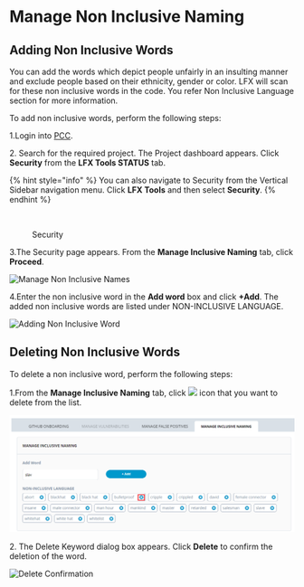 # Manage Non Inclusive Naming

## Adding Non Inclusive Words <a href="#adding-non-inclusive-words" id="adding-non-inclusive-words"></a>

You can add the words which depict people unfairly in an insulting manner and exclude people based on their ethnicity, gender or color. LFX will scan for these non inclusive words in the code. You refer Non Inclusive Language section for more information.

To add non inclusive words, perform the following steps:

1.Login into [PCC](https://projectadmin.lfx.linuxfoundation.org).

2\. Search for the required project. The Project dashboard appears. Click **Security** from the **LFX Tools STATUS** tab.

{% hint style="info" %}
You can also navigate to Security from the Vertical Sidebar navigation menu. Click **LFX Tools** and then select **Security**.
{% endhint %}

<figure><img src="../../../../.gitbook/assets/Sec2 (4).png" alt=""><figcaption><p>Security</p></figcaption></figure>

3.The Security page appears. From the **Manage Inclusive Naming** tab, click **Proceed**.

![Manage Non Inclusive Names](<../../../../.gitbook/assets/Non\_Inclusive\_Language (1).png>)

4.Enter the non inclusive word in the **Add word** box and click **+Add**. The added non inclusive words are listed under NON-INCLUSIVE LANGUAGE.

![Adding Non Inclusive Word](<../../../../.gitbook/assets/Non\_Inclusive\_Language 2.png>)

## Deleting Non Inclusive Words

To delete a non inclusive word, perform the following steps:

1.From the **Manage Inclusive Naming** tab, click ![](../../../../.gitbook/assets/Del\_Icon.png) icon that you want to delete from the list.

![Delete Non Inclusive Word](<../../../../.gitbook/assets/Del (3).png>)

2\. The Delete Keyword dialog box appears. Click **Delete** to confirm the deletion of the word.

![Delete Confirmation](../../../../.gitbook/assets/Del2.png)
